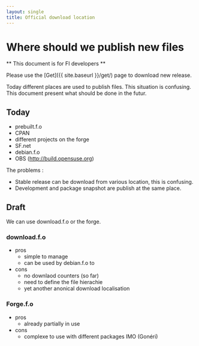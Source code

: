 ```yaml
---
layout: single
title: Official download location
---
```


# Where should we publish new files

** This document is for FI developers **

Please use the [Get]({{ site.baseurl }}/get/) page to download new release.

Today different places are used to publish files. This situation
is confusing. This document present what should be done in the
futur.

## Today

* prebuilt.f.o
* CPAN
* different projects on the forge
* SF.net
* debian.f.o
* OBS (<http://build.opensuse.org>)

The problems :

* Stable release can be download from various location, this is confusing.
* Development and package snapshot are publish at the same place.

## Draft

We can use download.f.o or the forge.

### download.f.o

* pros
    * simple to manage
    * can be used by debian.f.o to
* cons
    * no downlaod counters (so far)
    * need to define the file hierachie
    * yet another anonical download localisation

### Forge.f.o

* pros
    * already partially in use
* cons
    * complexe to use with different packages IMO (Gonéri)

